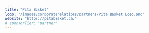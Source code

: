 ```yaml
---
title: "Pita Basket"
logo: "/images/corporaterelations/partners/Pita Basket Logo.png"
website: "https://pitabasket.ca/"
# sponsorTier: "partner"
---
```

